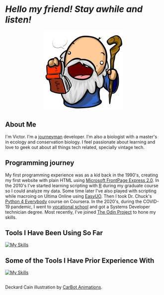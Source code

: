 # *Hello my friend! Stay awhile and listen!*


<div align="center">
  
![profile programming](.assets/carbot_deckardcain.png "Deckard Cain, from the Diablo game franchise")

</div>


## About Me

I'm Victor. I'm a [journeyman](https://en.wikipedia.org/wiki/Journeyman "A skilled worker, but not a master craftsman yet.") developer. I'm  also a biologist with a master's in ecology and conservation biology. I feel passionate about learning and love to geek out about all things tech related, specially vintage tech.

## Programming journey

My first programming experience was as a kid back in the 1990's, creating my first website with plain HTML using [Microsoft FrontPage Express 2.0](https://en.wikipedia.org/wiki/Microsoft_FrontPage). In the 2010's I've started learning scripting with [R](https://cran.r-project.org/) during my graduate course so I could analyze my data. Some time later I've also played with scripting while macroing on Ultima Online using [EasyUO](http://www.easyuo.com/). Then I took Dr. Chuck's [Python 4 Everybody](https://www.py4e.com/) course on Coursera. In the 2020's, during the COVID-19 pandemic, I went to [vocational school](.assets/pc_desenvolvimento_de_sistemas_uberaba_cfp_fidelis_reis.pdf) and got a Systems Developer technician degree. Most recently, I've joined [The Odin Project](https://www.theodinproject.com/) to hone my skills.

## Tools I Have Been Using So Far

[![My Skills](https://skillicons.dev/icons?i=html,css,js,git,github,vscode)](https://skillicons.dev)

## Some of the Tools I Have Prior Experience With

[![My Skills](https://skillicons.dev/icons?i=r,python)](https://skillicons.dev)

##
Deckard Cain illustration by [CarBot Animations](https://carbotanimations.fandom.com/wiki/Deckard_Cain).